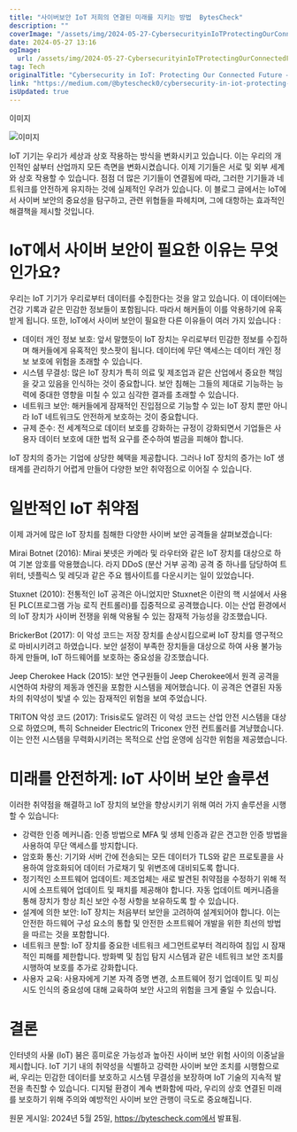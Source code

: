 ```yaml
---
title: "사이버보안 IoT 저희의 연결된 미래를 지키는 방법  BytesCheck"
description: ""
coverImage: "/assets/img/2024-05-27-CybersecurityinIoTProtectingOurConnectedFutureBytesCheck_0.png"
date: 2024-05-27 13:16
ogImage:
  url: /assets/img/2024-05-27-CybersecurityinIoTProtectingOurConnectedFutureBytesCheck_0.png
tag: Tech
originalTitle: "Cybersecurity in IoT: Protecting Our Connected Future — BytesCheck"
link: "https://medium.com/@bytescheck0/cybersecurity-in-iot-protecting-our-connected-future-bytescheck-dad7665a8d0e"
isUpdated: true
---
```


이미지

![이미지](/assets/img/2024-05-27-CybersecurityinIoTProtectingOurConnectedFutureBytesCheck_0.png)

IoT 기기는 우리가 세상과 상호 작용하는 방식을 변화시키고 있습니다. 이는 우리의 개인적인 삶부터 산업까지 모든 측면을 변화시켰습니다. 이제 기기들은 서로 및 외부 세계와 상호 작용할 수 있습니다. 점점 더 많은 기기들이 연결됨에 따라, 그러한 기기들과 네트워크를 안전하게 유지하는 것에 실제적인 우려가 있습니다. 이 블로그 글에서는 IoT에서 사이버 보안의 중요성을 탐구하고, 관련 위협들을 파헤치며, 그에 대항하는 효과적인 해결책을 제시할 것입니다.

# IoT에서 사이버 보안이 필요한 이유는 무엇인가요?

우리는 IoT 기기가 우리로부터 데이터를 수집한다는 것을 알고 있습니다. 이 데이터에는 건강 기록과 같은 민감한 정보들이 포함됩니다. 따라서 해커들이 이를 악용하기에 유혹받게 됩니다. 또한, IoT에서 사이버 보안이 필요한 다른 이유들이 여러 가지 있습니다 :

<div class="content-ad"></div>

- 데이터 개인 정보 보호: 앞서 말했듯이 IoT 장치는 우리로부터 민감한 정보를 수집하며 해커들에게 유혹적인 핫스팟이 됩니다. 데이터에 무단 액세스는 데이터 개인 정보 보호에 위험을 초래할 수 있습니다.
- 시스템 무결성: 많은 IoT 장치가 특히 의료 및 제조업과 같은 산업에서 중요한 책임을 갖고 있음을 인식하는 것이 중요합니다. 보안 침해는 그들의 제대로 기능하는 능력에 중대한 영향을 미칠 수 있고 심각한 결과를 초래할 수 있습니다.
- 네트워크 보안: 해커들에게 잠재적인 진입점으로 기능할 수 있는 IoT 장치 뿐만 아니라 IoT 네트워크도 안전하게 보호하는 것이 중요합니다.
- 규제 준수: 전 세계적으로 데이터 보호를 강화하는 규정이 강화되면서 기업들은 사용자 데이터 보호에 대한 법적 요구를 준수하여 벌금을 피해야 합니다.

IoT 장치의 증가는 기업에 상당한 혜택을 제공합니다. 그러나 IoT 장치의 증가는 IoT 생태계를 관리하기 어렵게 만들어 다양한 보안 취약점으로 이어질 수 있습니다.

# 일반적인 IoT 취약점

이제 과거에 많은 IoT 장치를 침해한 다양한 사이버 보안 공격들을 살펴보겠습니다:

<div class="content-ad"></div>

Mirai Botnet (2016): Mirai 봇넷은 카메라 및 라우터와 같은 IoT 장치를 대상으로 하여 기본 암호를 악용했습니다. 라지 DDoS (분산 거부 공격) 공격 중 하나를 담당하여 트위터, 넷플릭스 및 레딧과 같은 주요 웹사이트를 다운시키는 일이 있었습니다.

Stuxnet (2010): 전통적인 IoT 공격은 아니었지만 Stuxnet은 이란의 핵 시설에서 사용된 PLC(프로그램 가능 로직 컨트롤러)를 집중적으로 공격했습니다. 이는 산업 환경에서의 IoT 장치가 사이버 전쟁을 위해 악용될 수 있는 잠재적 가능성을 강조했습니다.

BrickerBot (2017): 이 악성 코드는 저장 장치를 손상시킴으로써 IoT 장치를 영구적으로 마비시키려고 하였습니다. 보안 설정이 부족한 장치들을 대상으로 하여 사용 불가능하게 만들며, IoT 하드웨어를 보호하는 중요성을 강조했습니다.

Jeep Cherokee Hack (2015): 보안 연구원들이 Jeep Cherokee에서 원격 공격을 시연하여 차량의 제동과 엔진을 포함한 시스템을 제어했습니다. 이 공격은 연결된 자동차의 취약성이 빛낼 수 있는 잠재적인 위험을 보여 주었습니다.

<div class="content-ad"></div>

TRITON 악성 코드 (2017): Trisis로도 알려진 이 악성 코드는 산업 안전 시스템을 대상으로 하였으며, 특히 Schneider Electric의 Triconex 안전 컨트롤러를 겨냥했습니다. 이는 안전 시스템을 무력화시키려는 목적으로 산업 운영에 심각한 위험을 제공했습니다.

# 미래를 안전하게: IoT 사이버 보안 솔루션

이러한 취약점을 해결하고 IoT 장치의 보안을 향상시키기 위해 여러 가지 솔루션을 시행할 수 있습니다:

- 강력한 인증 메커니즘: 인증 방법으로 MFA 및 생체 인증과 같은 견고한 인증 방법을 사용하여 무단 액세스를 방지합니다.
- 암호화 통신: 기기와 서버 간에 전송되는 모든 데이터가 TLS와 같은 프로토콜을 사용하여 암호화되어 데이터 가로채기 및 위변조에 대비되도록 합니다.
- 정기적인 소프트웨어 업데이트: 제조업체는 새로 발견된 취약점을 수정하기 위해 적시에 소프트웨어 업데이트 및 패치를 제공해야 합니다. 자동 업데이트 메커니즘을 통해 장치가 항상 최신 보안 수정 사항을 보유하도록 할 수 있습니다.
- 설계에 의한 보안: IoT 장치는 처음부터 보안을 고려하여 설계되어야 합니다. 이는 안전한 하드웨어 구성 요소의 통합 및 안전한 소프트웨어 개발을 위한 최선의 방법을 따르는 것을 포함합니다.
- 네트워크 분할: IoT 장치를 중요한 네트워크 세그먼트로부터 격리하여 침입 시 잠재적인 피해를 제한합니다. 방화벽 및 침입 탐지 시스템과 같은 네트워크 보안 조치를 시행하여 보호를 추가로 강화합니다.
- 사용자 교육: 사용자에게 기본 자격 증명 변경, 소프트웨어 정기 업데이트 및 피싱 시도 인식의 중요성에 대해 교육하여 보안 사고의 위험을 크게 줄일 수 있습니다.

<div class="content-ad"></div>

# 결론

인터넷의 사물 (IoT) 붐은 흥미로운 가능성과 높아진 사이버 보안 위험 사이의 이중날을 제시합니다. IoT 기기 내의 취약성을 식별하고 강력한 사이버 보안 조치를 시행함으로써, 우리는 민감한 데이터를 보호하고 시스템 무결성을 보장하며 IoT 기술의 지속적 발전을 촉진할 수 있습니다. 디지털 환경이 계속 변화함에 따라, 우리의 상호 연결된 미래를 보호하기 위해 주의와 예방적인 사이버 보안 관행이 극도로 중요해집니다.

원문 게시일: 2024년 5월 25일, https://bytescheck.com에서 발표됨.
